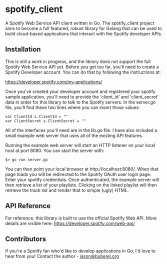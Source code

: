 spotify_client
==============

A Spotify Web Service API client written in Go. The spotify_client project aims to become a full featured, robust library for Golang that can be used to build cloud-based applications that interact with the Spotify developer APIs.

## Installation

This is still a work in progress, and the library does not support the full Spotify Web Service API yet. 
Before you get too far, you'll need to create a Spotify Developer account. You can do that by following
the instructions at:

https://developer.spotify.com/my-applications/

Once you've created your developer account and registered your spotify sample application, you'll need
to provide the 'client_id' and 'client_secret' data in order for this library to talk to the Spotify servers.
In the server.go file, you'll find these two lines where you can insert those values:

```
var ClientId s.ClientId = ""
var ClientSecret s.ClientSecret = ""
```
All of the interfaces you'll need are in the lib.go file. I have also included a small example web server
that uses all of the existing API features.

Running the example web server will start an HTTP listener on your local host at port 8080. You can start 
the server with:

```
$> go run server.go
```

You can then point your local browser at http://localhost:8080/. When that page loads you will be redirected 
to the Spotify OAuth user login page. Enter your spotify credentials. Once authenticated, the example
server will then retrieve a list of your playlists. Clicking on the linked playlist will then retrieve
the track list and render that to simple (ugly) HTML.


## API Reference

For reference, this library is built to use the official Spotify Web API. More details are visible here: https://developer.spotify.com/web-api/

## Contributors

If you're a Spotify fan who'd like to develop applications in Go, I'd love to hear from you! Contact the author - jason@buberel.org
